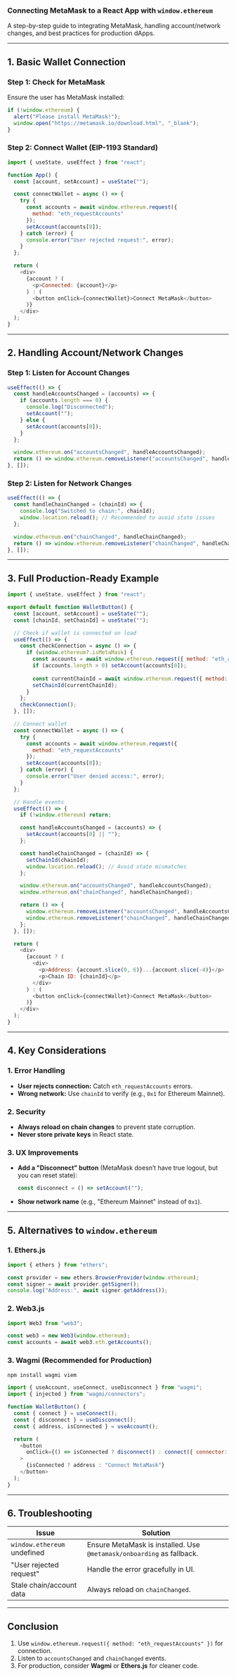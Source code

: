 ### **Connecting MetaMask to a React App with `window.ethereum`**  
A step-by-step guide to integrating MetaMask, handling account/network changes, and best practices for production dApps.

---

## **1. Basic Wallet Connection**  
### **Step 1: Check for MetaMask**  
Ensure the user has MetaMask installed:  
```javascript
if (!window.ethereum) {
  alert("Please install MetaMask!");
  window.open("https://metamask.io/download.html", "_blank");
}
```

### **Step 2: Connect Wallet (EIP-1193 Standard)**  
```javascript
import { useState, useEffect } from "react";

function App() {
  const [account, setAccount] = useState("");

  const connectWallet = async () => {
    try {
      const accounts = await window.ethereum.request({ 
        method: "eth_requestAccounts" 
      });
      setAccount(accounts[0]);
    } catch (error) {
      console.error("User rejected request:", error);
    }
  };

  return (
    <div>
      {account ? (
        <p>Connected: {account}</p>
      ) : (
        <button onClick={connectWallet}>Connect MetaMask</button>
      )}
    </div>
  );
}
```

---

## **2. Handling Account/Network Changes**  
### **Step 1: Listen for Account Changes**  
```javascript
useEffect(() => {
  const handleAccountsChanged = (accounts) => {
    if (accounts.length === 0) {
      console.log("Disconnected");
      setAccount("");
    } else {
      setAccount(accounts[0]);
    }
  };

  window.ethereum.on("accountsChanged", handleAccountsChanged);
  return () => window.ethereum.removeListener("accountsChanged", handleAccountsChanged);
}, []);
```

### **Step 2: Listen for Network Changes**  
```javascript
useEffect(() => {
  const handleChainChanged = (chainId) => {
    console.log("Switched to chain:", chainId);
    window.location.reload(); // Recommended to avoid state issues
  };

  window.ethereum.on("chainChanged", handleChainChanged);
  return () => window.ethereum.removeListener("chainChanged", handleChainChanged);
}, []);
```

---

## **3. Full Production-Ready Example**  
```javascript
import { useState, useEffect } from "react";

export default function WalletButton() {
  const [account, setAccount] = useState("");
  const [chainId, setChainId] = useState("");

  // Check if wallet is connected on load
  useEffect(() => {
    const checkConnection = async () => {
      if (window.ethereum?.isMetaMask) {
        const accounts = await window.ethereum.request({ method: "eth_accounts" });
        if (accounts.length > 0) setAccount(accounts[0]);
        
        const currentChainId = await window.ethereum.request({ method: "eth_chainId" });
        setChainId(currentChainId);
      }
    };
    checkConnection();
  }, []);

  // Connect wallet
  const connectWallet = async () => {
    try {
      const accounts = await window.ethereum.request({ 
        method: "eth_requestAccounts" 
      });
      setAccount(accounts[0]);
    } catch (error) {
      console.error("User denied access:", error);
    }
  };

  // Handle events
  useEffect(() => {
    if (!window.ethereum) return;

    const handleAccountsChanged = (accounts) => {
      setAccount(accounts[0] || "");
    };

    const handleChainChanged = (chainId) => {
      setChainId(chainId);
      window.location.reload(); // Avoid state mismatches
    };

    window.ethereum.on("accountsChanged", handleAccountsChanged);
    window.ethereum.on("chainChanged", handleChainChanged);

    return () => {
      window.ethereum.removeListener("accountsChanged", handleAccountsChanged);
      window.ethereum.removeListener("chainChanged", handleChainChanged);
    };
  }, []);

  return (
    <div>
      {account ? (
        <div>
          <p>Address: {account.slice(0, 6)}...{account.slice(-4)}</p>
          <p>Chain ID: {chainId}</p>
        </div>
      ) : (
        <button onClick={connectWallet}>Connect MetaMask</button>
      )}
    </div>
  );
}
```

---

## **4. Key Considerations**  
### **1. Error Handling**  
- **User rejects connection:** Catch `eth_requestAccounts` errors.  
- **Wrong network:** Use `chainId` to verify (e.g., `0x1` for Ethereum Mainnet).  

### **2. Security**  
- **Always reload on chain changes** to prevent state corruption.  
- **Never store private keys** in React state.  

### **3. UX Improvements**  
- **Add a "Disconnect" button** (MetaMask doesn’t have true logout, but you can reset state):  
  ```javascript
  const disconnect = () => setAccount("");
  ```
- **Show network name** (e.g., "Ethereum Mainnet" instead of `0x1`).  

---

## **5. Alternatives to `window.ethereum`**  
### **1. Ethers.js**  
```javascript
import { ethers } from "ethers";

const provider = new ethers.BrowserProvider(window.ethereum);
const signer = await provider.getSigner();
console.log("Address:", await signer.getAddress());
```

### **2. Web3.js**  
```javascript
import Web3 from "web3";

const web3 = new Web3(window.ethereum);
const accounts = await web3.eth.getAccounts();
```

### **3. Wagmi (Recommended for Production)**  
```bash
npm install wagmi viem
```
```javascript
import { useAccount, useConnect, useDisconnect } from "wagmi";
import { injected } from "wagmi/connectors";

function WalletButton() {
  const { connect } = useConnect();
  const { disconnect } = useDisconnect();
  const { address, isConnected } = useAccount();

  return (
    <button 
      onClick={() => isConnected ? disconnect() : connect({ connector: injected() })}
    >
      {isConnected ? address : "Connect MetaMask"}
    </button>
  );
}
```

---

## **6. Troubleshooting**  
| **Issue**                  | **Solution**                                      |
|----------------------------|--------------------------------------------------|
| `window.ethereum` undefined | Ensure MetaMask is installed. Use `@metamask/onboarding` as fallback. |
| "User rejected request"     | Handle the error gracefully in UI.               |
| Stale chain/account data    | Always reload on `chainChanged`.                 |

---

## **Conclusion**  
1. Use `window.ethereum.request({ method: "eth_requestAccounts" })` for connection.  
2. Listen to `accountsChanged` and `chainChanged` events.  
3. For production, consider **Wagmi** or **Ethers.js** for cleaner code.  
